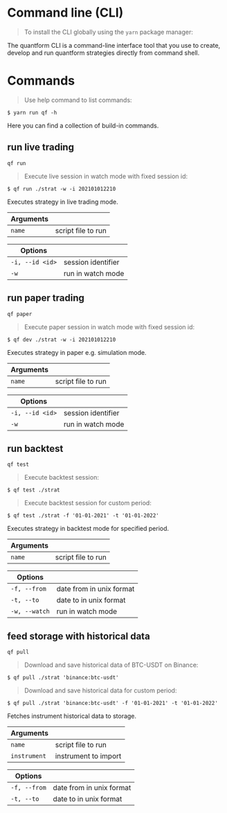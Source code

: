 # <strong class="section-header">Command line (CLI)</strong>

> To install the CLI globally using the `yarn` package manager:

The quantform CLI is a command-line interface tool that you use to create, develop and run quantform strategies directly from command shell.

# Commands

> Use help command to list commands:

```console
$ yarn run qf -h
```

Here you can find a collection of build-in commands.

## run live trading

<code>qf run</code>

> Execute live session in watch mode with fixed session id:

```console
$ qf run ./strat -w -i 202101012210
```

Executes strategy in live trading mode.

| Arguments |                    |
| --------- | ------------------ |
| `name`    | script file to run |

| Options         |                    |
| --------------- | ------------------ |
| `-i, --id <id>` | session identifier |
| `-w`            | run in watch mode  |

## run paper trading

<code>qf paper</code>

> Execute paper session in watch mode with fixed session id:

```console
$ qf dev ./strat -w -i 202101012210
```

Executes strategy in paper e.g. simulation mode.

| Arguments |                    |
| --------- | ------------------ |
| `name`    | script file to run |

| Options         |                    |
| --------------- | ------------------ |
| `-i, --id <id>` | session identifier |
| `-w`            | run in watch mode  |

## run backtest

<code>qf test</code>

> Execute backtest session:

```console
$ qf test ./strat
```

> Execute backtest session for custom period:

```console
$ qf test ./strat -f '01-01-2021' -t '01-01-2022'
```

Executes strategy in backtest mode for specified period.

| Arguments |                    |
| --------- | ------------------ |
| `name`    | script file to run |

| Options       |                          |
| ------------- | ------------------------ |
| `-f, --from`  | date from in unix format |
| `-t, --to`    | date to in unix format   |
| `-w, --watch` | run in watch mode        |

## feed storage with historical data

<code>qf pull</code>

> Download and save historical data of BTC-USDT on Binance:

```console
$ qf pull ./strat 'binance:btc-usdt'
```

> Download and save historical data for custom period:

```console
$ qf pull ./strat 'binance:btc-usdt' -f '01-01-2021' -t '01-01-2022'
```

Fetches instrument historical data to storage.

| Arguments    |                      |
| ------------ | -------------------- |
| `name`       | script file to run   |
| `instrument` | instrument to import |

| Options      |                          |
| ------------ | ------------------------ |
| `-f, --from` | date from in unix format |
| `-t, --to`   | date to in unix format   |
